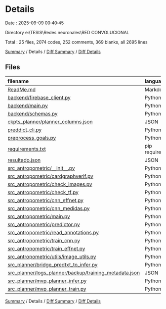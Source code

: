 # Details

Date : 2025-09-09 00:40:45

Directory e:\\TESIS\\Redes neuronales\\RED CONVOLUCIONAL

Total : 25 files,  2074 codes, 252 comments, 369 blanks, all 2695 lines

[Summary](results.md) / Details / [Diff Summary](diff.md) / [Diff Details](diff-details.md)

## Files
| filename | language | code | comment | blank | total |
| :--- | :--- | ---: | ---: | ---: | ---: |
| [ReadMe.md](/ReadMe.md) | Markdown | 0 | 0 | 1 | 1 |
| [backend/firebase\_client.py](/backend/firebase_client.py) | Python | 57 | 4 | 10 | 71 |
| [backend/main.py](/backend/main.py) | Python | 233 | 25 | 35 | 293 |
| [backend/schemas.py](/backend/schemas.py) | Python | 17 | 0 | 3 | 20 |
| [ckpts\_planner/planner\_columns.json](/ckpts_planner/planner_columns.json) | JSON | 34 | 0 | 0 | 34 |
| [preddict\_cli.py](/preddict_cli.py) | Python | 157 | 40 | 31 | 228 |
| [preprocess\_goals.py](/preprocess_goals.py) | Python | 86 | 9 | 11 | 106 |
| [requirements.txt](/requirements.txt) | pip requirements | 185 | 0 | 0 | 185 |
| [resultado.json](/resultado.json) | JSON | 1 | 0 | 1 | 2 |
| [src\_antropometric/\_\_init\_\_.py](/src_antropometric/__init__.py) | Python | 0 | 0 | 1 | 1 |
| [src\_antropometric/cardgraphverif.py](/src_antropometric/cardgraphverif.py) | Python | 11 | 1 | 5 | 17 |
| [src\_antropometric/check\_images.py](/src_antropometric/check_images.py) | Python | 6 | 0 | 3 | 9 |
| [src\_antropometric/check\_tf.py](/src_antropometric/check_tf.py) | Python | 22 | 4 | 6 | 32 |
| [src\_antropometric/cnn\_effnet.py](/src_antropometric/cnn_effnet.py) | Python | 24 | 2 | 8 | 34 |
| [src\_antropometric/cnn\_medidas.py](/src_antropometric/cnn_medidas.py) | Python | 14 | 0 | 3 | 17 |
| [src\_antropometric/main.py](/src_antropometric/main.py) | Python | 0 | 0 | 1 | 1 |
| [src\_antropometric/predictor.py](/src_antropometric/predictor.py) | Python | 23 | 4 | 6 | 33 |
| [src\_antropometric/read\_annotations.py](/src_antropometric/read_annotations.py) | Python | 13 | 3 | 7 | 23 |
| [src\_antropometric/train\_cnn.py](/src_antropometric/train_cnn.py) | Python | 33 | 9 | 12 | 54 |
| [src\_antropometric/train\_effnet.py](/src_antropometric/train_effnet.py) | Python | 325 | 77 | 89 | 491 |
| [src\_antropometric/utils/image\_utils.py](/src_antropometric/utils/image_utils.py) | Python | 0 | 0 | 1 | 1 |
| [src\_planner/bridge\_predtxt\_to\_infer.py](/src_planner/bridge_predtxt_to_infer.py) | Python | 313 | 21 | 38 | 372 |
| [src\_planner/logs\_planner/backup/training\_metadata.json](/src_planner/logs_planner/backup/training_metadata.json) | JSON | 1 | 0 | 0 | 1 |
| [src\_planner/mvp\_planner\_infer.py](/src_planner/mvp_planner_infer.py) | Python | 162 | 12 | 28 | 202 |
| [src\_planner/mvp\_planner\_train.py](/src_planner/mvp_planner_train.py) | Python | 357 | 41 | 69 | 467 |

[Summary](results.md) / Details / [Diff Summary](diff.md) / [Diff Details](diff-details.md)